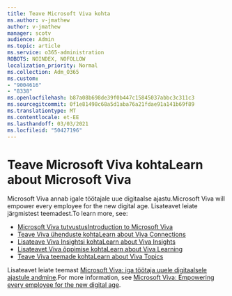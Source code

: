 ```yaml
---
title: Teave Microsoft Viva kohta
ms.author: v-jmathew
author: v-jmathew
manager: scotv
audience: Admin
ms.topic: article
ms.service: o365-administration
ROBOTS: NOINDEX, NOFOLLOW
localization_priority: Normal
ms.collection: Adm_O365
ms.custom:
- "9004616"
- "8338"
ms.openlocfilehash: b87a08b698de39f0b447c15845037abbc3c311c3
ms.sourcegitcommit: 0f1e81498c68a5d1aba76a21fdae91a141b69f89
ms.translationtype: MT
ms.contentlocale: et-EE
ms.lasthandoff: 03/03/2021
ms.locfileid: "50427196"
---
```

# <a name="learn-about-microsoft-viva"></a><span data-ttu-id="e98a3-102">Teave Microsoft Viva kohta</span><span class="sxs-lookup"><span data-stu-id="e98a3-102">Learn about Microsoft Viva</span></span>

<span data-ttu-id="e98a3-103">Microsoft Viva annab igale töötajale uue digitaalse ajastu.</span><span class="sxs-lookup"><span data-stu-id="e98a3-103">Microsoft Viva will empower every employee for the new digital age.</span></span> <span data-ttu-id="e98a3-104">Lisateavet leiate järgmistest teemadest.</span><span class="sxs-lookup"><span data-stu-id="e98a3-104">To learn more, see:</span></span>

- [<span data-ttu-id="e98a3-105">Microsoft Viva tutvustus</span><span class="sxs-lookup"><span data-stu-id="e98a3-105">Introduction to Microsoft Viva</span></span>](https://www.microsoft.com/microsoft-viva/overview)
- [<span data-ttu-id="e98a3-106">Teave Viva ühenduste kohta</span><span class="sxs-lookup"><span data-stu-id="e98a3-106">Learn about Viva Connections</span></span>](https://aka.ms/VivaConnectionsBlog/)
- [<span data-ttu-id="e98a3-107">Lisateave Viva Insightsi kohta</span><span class="sxs-lookup"><span data-stu-id="e98a3-107">Learn about Viva Insights</span></span>](https://aka.ms/VivaInsightsBlog)
- [<span data-ttu-id="e98a3-108">Lisateavet Viva õppimise kohta</span><span class="sxs-lookup"><span data-stu-id="e98a3-108">Learn about Viva Learning</span></span>](https://aka.ms/VivaLearningBlog)
- [<span data-ttu-id="e98a3-109">Teave Viva teemade kohta</span><span class="sxs-lookup"><span data-stu-id="e98a3-109">Learn about Viva Topics</span></span>](https://aka.ms/viva/topics/blog)

<span data-ttu-id="e98a3-110">Lisateavet leiate teemast [Microsoft Viva: iga töötaja uuele digitaalsele ajastule andmine](https://www.microsoft.com/microsoft-365/blog/2021/02/04/microsoft-viva-empowering-every-employee-for-the-new-digital-age/).</span><span class="sxs-lookup"><span data-stu-id="e98a3-110">For more information, see [Microsoft Viva: Empowering every employee for the new digital age](https://www.microsoft.com/microsoft-365/blog/2021/02/04/microsoft-viva-empowering-every-employee-for-the-new-digital-age/).</span></span>
